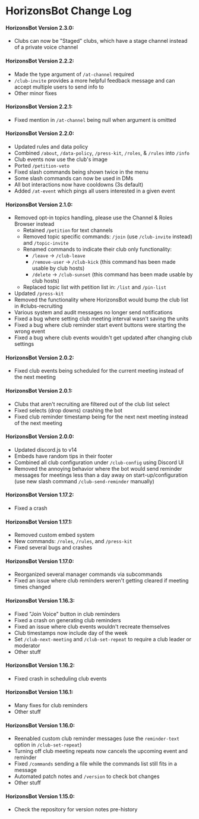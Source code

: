 # HorizonsBot Change Log
#### HorizonsBot Version 2.3.0:
- Clubs can now be "Staged" clubs, which have a stage channel instead of a private voice channel
#### HorizonsBot Version 2.2.2:
- Made the type argument of `/at-channel` required
- `/club-invite` provides a more helpful feedback message and can accept multiple users to send info to
- Other minor fixes
#### HorizonsBot Version 2.2.1:
- Fixed mention in `/at-channel` being null when argument is omitted
#### HorizonsBot Version 2.2.0:
- Updated rules and data policy
- Combined `/about`, `/data-policy`, `/press-kit`, `/roles`, & `/rules` into `/info`
- Club events now use the club's image
- Ported `/petition-veto`
- Fixed slash commands being shown twice in the menu
- Some slash commands can now be used in DMs
- All bot interactions now have cooldowns (3s default)
- Added `/at-event` which pings all users interested in a given event
#### HorizonsBot Version 2.1.0:
- Removed opt-in topics handling, please use the Channel & Roles Browser instead
   - Retained `/petition` for text channels
   - Removed topic specific commands: `/join` (use `/club-invite` instead) and `/topic-invite`
   - Renamed commands to indicate their club only functionality:
      - `/leave` -> `/club-leave`
	  - `/remove-user` -> `/club-kick` (this command has been made usable by club hosts)
	  - `/delete` -> `/club-sunset` (this command has been made usable by club hosts)
   - Replaced topic list with petition list in: `/list` and `/pin-list`
- Updated `/press-kit`
- Removed the functionality where HorizonsBot would bump the club list in #clubs-recruiting
- Various system and audit messages no longer send notifications
- Fixed a bug where setting club meeting interval wasn't saving the units
- Fixed a bug where club reminder start event buttons were starting the wrong event
- Fixed a bug where club events wouldn't get updated after changing club settings
#### HorizonsBot Version 2.0.2:
- Fixed club events being scheduled for the current meeting instead of the next meeting
#### HorizonsBot Version 2.0.1:
- Clubs that aren't recruiting are filtered out of the club list select
- Fixed selects (drop downs) crashing the bot
- Fixed club reminder timestamp being for the next next meeting instead of the next meeting
#### HorizonsBot Version 2.0.0:
 - Updated discord.js to v14
 - Embeds have random tips in their footer
 - Combined all club configuration under `/club-config` using Discord UI
 - Removed the annoying behavior where the bot would send reminder messages for meetings less than a day away on start-up/configuration (use new slash command `/club-send-reminder` manually)
#### HorizonsBot Version 1.17.2:
 - Fixed a crash
#### HorizonsBot Version 1.17.1:
 - Removed custom embed system
 - New commands: `/roles`, `/rules`, and `/press-kit`
 - Fixed several bugs and crashes

#### HorizonsBot Version 1.17.0:
- Reorganized several manager commands via subcommands
- Fixed an issue where club reminders weren't getting cleared if meeting times changed

#### HorizonsBot Version 1.16.3:
- Fixed "Join Voice" button in club reminders
- Fixed a crash on generating club reminders
- Fixed an issue where club events wouldn't recreate themselves
- Club timestamps now include day of the week
- Set `/club-next-meeting` and `/club-set-repeat` to require a club leader or moderator
- Other stuff

#### HorizonsBot Version 1.16.2:
- Fixed crash in scheduling club events

#### HorizonsBot Version 1.16.1:
- Many fixes for club reminders
- Other stuff

#### HorizonsBot Version 1.16.0:
- Reenabled custom club reminder messages (use the `reminder-text` option in `/club-set-repeat`)
- Turning off club meeting repeats now cancels the upcoming event and reminder
- Fixed `/commands` sending a file while the commands list still fits in a message
- Automated patch notes and `/version` to check bot changes
- Other stuff

#### HorizonsBot Version 1.15.0:
- Check the repository for version notes pre-history

